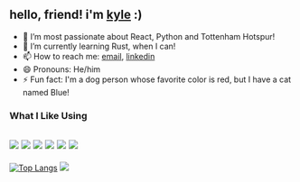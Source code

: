## hello, friend! i'm [kyle](https://kyleyohler.dev) :)
- 🚀 I’m most passionate about React, Python and Tottenham Hotspur!
- 🌱 I’m currently learning Rust, when I can!
- 📫 How to reach me: [email](mailto:yohlerkyle@gmail.com), [linkedin](https://www.linkedin.com/in/kyle-yohler-a41066138)
- 😄 Pronouns: He/him
- ⚡ Fun fact: I'm a dog person whose favorite color is red, but I have a cat named Blue!

### What I Like Using
![](https://img.shields.io/badge/Code-React-informational?style=flat&logo=react&logoColor=white&color=2bbc8a)
![](https://img.shields.io/badge/Code-Python-informational?style=flat&logo=python&logoColor=white&color=2bbc8a)
![](https://img.shields.io/badge/Code-JavaScript-informational?style=flat&logo=javascript&logoColor=white&color=2bbc8a)
![](https://img.shields.io/badge/Tools-Docker-informational?style=flat&logo=docker&logoColor=white&color=2bbc8a)
![](https://img.shields.io/badge/OS-Linux-informational?style=flat&logo=linux&logoColor=white&color=2bbc8a)
![](https://img.shields.io/badge/OS-Windows-informational?style=flat&logo=windows&logoColor=white&color=2bbc8a)
---

[![Top Langs](https://github-readme-stats.vercel.app/api/top-langs/?username=yohlo&layout=compact)](https://github.com/yohlo)
![](http://estruyf-github.azurewebsites.net/api/VisitorHit?user=yohlo&repo=yohlo&countColorcountColor&countColor=%23278ce5)
